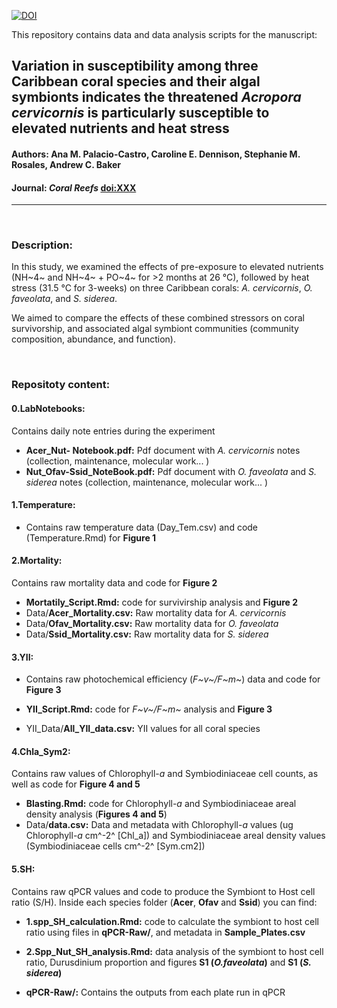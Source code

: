[![DOI](https://zenodo.org/badge/doi/XXXX.svg)](http://dx.doi.org/XXXXXXX)

This repository contains data and data analysis scripts for the manuscript:

## Variation in susceptibility among three Caribbean coral species and their algal symbionts indicates the threatened *Acropora cervicornis* is particularly susceptible to elevated nutrients and heat stress
#### Authors: Ana M. Palacio-Castro, Caroline E. Dennison, Stephanie M. Rosales, Andrew C. Baker

#### Journal: _Coral Reefs_ [doi:XXX](http://dx.doi.org/XXX)  

-----
</br>

### Description:

In this study, we examined the effects of pre-exposure to elevated nutrients (NH~4~ and NH~4~ + PO~4~ for >2 months at 26 °C), followed by heat stress (31.5 °C for 3-weeks) on three Caribbean corals: *A. cervicornis*, *O. faveolata*, and *S. siderea*. 

We aimed to compare the effects of these combined stressors on coral survivorship, and associated algal symbiont communities (community composition, abundance, and function). 

</br>

### Repositoty content:

#### 0.LabNotebooks:

Contains daily note entries during the experiment

* **Acer_Nut- Notebook.pdf:** Pdf document with *A. cervicornis* notes (collection, maintenance, molecular work... )
* **Nut_Ofav-Ssid_NoteBook.pdf:** Pdf document with *O. faveolata* and *S. siderea* notes (collection, maintenance, molecular work... )


#### 1.Temperature:
* Contains raw temperature data (Day_Tem.csv) and code (Temperature.Rmd) for **Figure 1**

#### 2.Mortality:

Contains raw mortality data and code for **Figure 2**

* **Mortatily_Script.Rmd:** code for survivirship analysis and **Figure 2**
* Data/**Acer_Mortality.csv:** Raw mortality data for *A. cervicornis*
* Data/**Ofav_Mortality.csv:** Raw mortality data for *O. faveolata*
* Data/**Ssid_Mortality.csv:** Raw mortality data for *S. siderea*

#### 3.YII:
* Contains raw photochemical efficiency (*F~v~/F~m~*) data and code for **Figure 3**

* **YII_Script.Rmd:** code for *F~v~/F~m~* analysis and **Figure 3**

* YII_Data/**All_YII_data.csv:** YII values for all coral species


#### 4.Chla_Sym2:

Contains raw values of Chlorophyll-*a* and Symbiodiniaceae cell counts, as well as  code for **Figure 4 and 5**

* **Blasting.Rmd:** code for Chlorophyll-*a* and Symbiodiniaceae areal density analysis (**Figures 4 and 5**)
* Data/**data.csv:** Data and metadata with Chlorophyll-*a* values (ug Chlorophyll-*a*  cm^-2^ [Chl_a]) and  Symbiodiniaceae areal density values (Symbiodiniaceae cells  cm^-2^ [Sym.cm2])


#### 5.SH:

Contains raw qPCR values and code to produce the Symbiont to Host cell ratio (S/H). Inside each species folder (**Acer**, **Ofav** and **Ssid**) you can find:

* **1.spp_SH_calculation.Rmd:** code to calculate the symbiont to host cell ratio using files in **qPCR-Raw/**, and metadata in **Sample_Plates.csv**

* **2.Spp_Nut_SH_analysis.Rmd:** data analysis of the symbiont to host cell ratio, Durusdinium proportion and figures **S1 (*O.faveolata*)** and **S1 (*S. siderea*)**

* **qPCR-Raw/:** Contains the outputs from each plate run in qPCR

</br>

